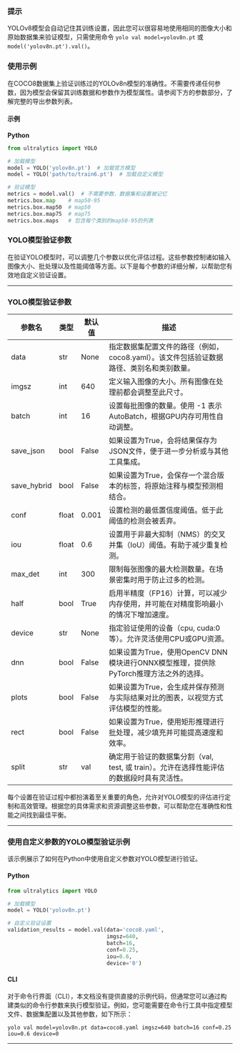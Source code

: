### 提示

YOLOv8模型会自动记住其训练设置，因此您可以很容易地使用相同的图像大小和原始数据集来验证模型，只需使用命令 `yolo val model=yolov8n.pt` 或 `model('yolov8n.pt').val()`。

### 使用示例

在COCO8数据集上验证训练过的YOLOv8n模型的准确性。不需要传递任何参数，因为模型会保留其训练数据和参数作为模型属性。请参阅下方的参数部分，了解完整的导出参数列表。

#### 示例

**Python**
```python
from ultralytics import YOLO

# 加载模型
model = YOLO('yolov8n.pt')  # 加载官方模型
model = YOLO('path/to/train6.pt')  # 加载自定义模型

# 验证模型
metrics = model.val()  # 不需要参数，数据集和设置被记忆
metrics.box.map    # map50-95
metrics.box.map50  # map50
metrics.box.map75  # map75
metrics.box.maps   # 包含每个类别的map50-95的列表
```


### YOLO模型验证参数

在验证YOLO模型时，可以调整几个参数以优化评估过程。这些参数控制诸如输入图像大小、批处理以及性能阈值等方面。以下是每个参数的详细分解，以帮助您有效地自定义验证设置。

---

### YOLO模型验证参数

| 参数名    | 类型    | 默认值  | 描述  |
|-------|-------|------|-----|
| data  | str   | None | 指定数据集配置文件的路径（例如，coco8.yaml）。该文件包括验证数据路径、类别名和类别数量。 |
| imgsz | int   | 640  | 定义输入图像的大小。所有图像在处理前都会调整至此尺寸。 |
| batch | int   | 16   | 设置每批图像的数量。使用 -1 表示 AutoBatch，根据GPU内存可用性自动调整。 |
| save_json | bool  | False | 如果设置为True，会将结果保存为JSON文件，便于进一步分析或与其他工具集成。 |
| save_hybrid | bool  | False | 如果设置为True，会保存一个混合版本的标签，将原始注释与模型预测相结合。 |
| conf  | float | 0.001 | 设置检测的最低置信度阈值。低于此阈值的检测会被丢弃。 |
| iou   | float | 0.6  | 设置用于非最大抑制（NMS）的交叉并集（IoU）阈值。有助于减少重复检测。 |
| max_det | int   | 300  | 限制每张图像的最大检测数量。在场景密集时用于防止过多的检测。 |
| half  | bool  | True | 启用半精度（FP16）计算，可以减少内存使用，并可能在对精度影响最小的情况下增加速度。 |
| device | str   | None | 指定验证使用的设备（cpu, cuda:0等）。允许灵活使用CPU或GPU资源。 |
| dnn   | bool  | False | 如果设置为True，使用OpenCV DNN模块进行ONNX模型推理，提供除PyTorch推理方法之外的选择。 |
| plots | bool  | False | 如果设置为True，会生成并保存预测与实际结果对比的图表，以视觉方式评估模型的性能。 |
| rect  | bool  | False | 如果设置为True，使用矩形推理进行批处理，减少填充并可能提高速度和效率。 |
| split | str   | val  | 确定用于验证的数据集分割（val, test, 或 train）。允许在选择性能评估的数据段时具有灵活性。 |

每个设置在验证过程中都扮演着至关重要的角色，允许对YOLO模型的评估进行定制和高效管理。根据您的具体需求和资源调整这些参数，可以帮助您在准确性和性能之间找到最佳平衡。

---


### 使用自定义参数的YOLO模型验证示例

该示例展示了如何在Python中使用自定义参数对YOLO模型进行验证。

#### Python

```python
from ultralytics import YOLO

# 加载模型
model = YOLO('yolov8n.pt')

# 自定义验证设置
validation_results = model.val(data='coco8.yaml',
                               imgsz=640,
                               batch=16,
                               conf=0.25,
                               iou=0.6,
                               device='0')
```

#### CLI

对于命令行界面（CLI），本文档没有提供直接的示例代码，但通常您可以通过构建类似的命令行参数来执行模型验证。例如，您可能需要在命令行工具中指定模型文件、数据集配置以及其他参数，如下所示：

```cli
yolo val model=yolov8n.pt data=coco8.yaml imgsz=640 batch=16 conf=0.25 iou=0.6 device=0
```
---

